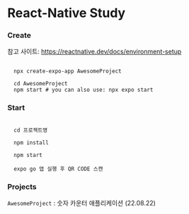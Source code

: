 # React-Native Study

### Create
참고 사이트: https://reactnative.dev/docs/environment-setup
```

  npx create-expo-app AwesomeProject

  cd AwesomeProject
  npm start # you can also use: npx expo start

```


### Start
```

  cd 프로젝트명
  
  npm install
  
  npm start
 
  expo go 앱 실행 후 QR CODE 스캔

```


### Projects

``` AwesomeProject ``` : 숫자 카운터 애플리케이션 (22.08.22)


